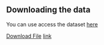 ## Downloading the data

You can use access the dataset [here](https://www.dropbox.com/sh/lqaxotuwu7nacst/AABLO4LP3BcOlB0naXuRNJnCa?dl=0
)

<a href="queries.xlsx">Download File</a>
[link](https://github.com/social-comp/YouTubeAudit-data/blob/master/queries.xlsx?raw=true)


